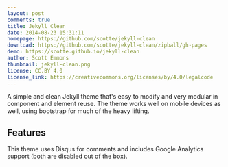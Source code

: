 ```yaml
---
layout: post
comments: true
title: Jekyll Clean
date: 2014-08-23 15:31:11
homepage: https://github.com/scotte/jekyll-clean
download: https://github.com/scotte/jekyll-clean/zipball/gh-pages
demo: https://scotte.github.io/jekyll-clean
author: Scott Emmons
thumbnail: jekyll-clean.png
license: CC.BY 4.0
license_link: https://creativecommons.org/licenses/by/4.0/legalcode
---
```


A simple and clean Jekyll theme that's easy to modify and very modular in component and element reuse. The theme works well on mobile devices as well, using bootstrap for much of the heavy lifting.

## Features

This theme uses Disqus for comments and includes Google Analytics support (both are disabled out of the box).
